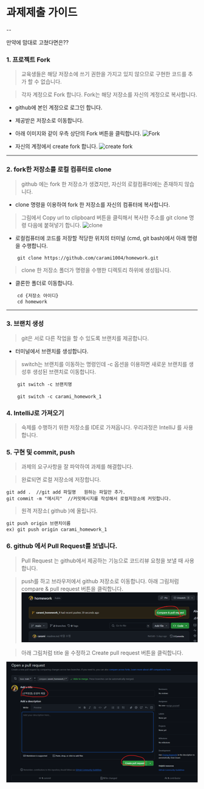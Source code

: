 # 과제제출 가이드

--

만약에 맘대로 고쳤다면은?? 

### 1. 프로젝트 Fork

> 교육생들은 해당 저장소에 쓰기 권한을 가지고 있지 않으므로 구현한 코드를 추가 할 수 없습니다.

> 각자 계정으로 Fork 합니다. Fork는 해당 저장소를 자신의 계정으로 복사합니다.

- github에 본인 계정으로 로그인 합니다.

- 제공받은 저장소로 이동합니다.

- 아래 이미지와 같이 우측 상단의 Fork 버튼을 클릭합니다.
  ![Fork](./image/fork.png)

- 자신의 계정에서 create fork 합니다.
  ![create fork](./image/createFork.png)

---

### 2. fork한 저장소를 로컬 컴퓨터로 clone

> github 에는 fork 한 저장소가 생겼지만, 자신의 로컬컴퓨터에는 존재하지 않습니다.

- clone 명령을 이용하여 fork 한 저장소를 자신의 컴퓨터에 복사합니다.

> 그림에서 Copy url to clipboard 버튼을 클릭해서 복사한 주소를 git clone 명령 다음에 붙혀넣기 합니다.
> ![clone](./image/clone.png)

- 로컬컴퓨터에 코드를 저장할 적당한 위치의 터미널 (cmd, git bash)에서 아래 명령을 수행합니다.

```
    git clone https://github.com/carami1004/homework.git
```

> clone 한 저장소 폴더가 명령을 수행한 디렉토리 하위에 생성됩니다.

- 클론한 폴더로 이동합니다.

```
    cd {저장소 아이디}
    cd homework
```

---

### 3. 브랜치 생성

> git은 서로 다른 작업을 할 수 있도록 브랜치를 제공합니다.

- 터미널에서 브랜치를 생성합니다.

> switch는 브랜치를 이동하는 명령인데 -c 옵션을 이용하면 새로운 브랜치를 생성후 생성된 브랜치로 이동합니다.

```
    git switch -c 브랜치명

    git switch -c carami_homework_1
```

### 4. IntelliJ로 가져오기

> 숙제를 수행하기 위한 저장소를 IDE로 가져옵니다. 우리과정은 IntelliJ 를 사용합니다.

### 5. 구현 및 commit, push

> 과제의 요구사항을 잘 파악하여 과제를 해결합니다.

> 완료되면 로컬 저장소에 저장합니다.

```
git add .  //git add 파일명   원하는 파일만 추가.
git commit -m "메시지"  //커밋메시지를 작성해서 로컬저장소에 커밋합니다.
```

> 원격 저장소( github )에 올립니다.

```
git push origin 브랜치이름
ex) git push origin carami_homework_1
```

### 6. github 에서 Pull Request를 보냅니다.

> Pull Request 는 github에서 제공하는 기능으로 코드리뷰 요청을 보낼 때 사용합니다.

> push를 하고 브라우저에서 github 저장소로 이동합니다.
> 아래 그림처럼 compare & pull request 버튼을 클릭합니다.
> ![pull Request](./image/pullRequest1.png)

> 아래 그림처럼 title 을 수정하고 Create pull request 버튼을 클릭합니다.

![pull Request](./image/pullRequest2.png)
